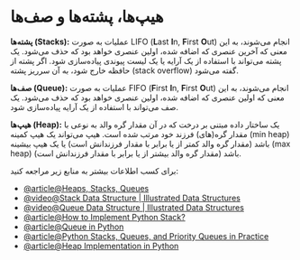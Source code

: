 # هیپ‌ها، پشته‌ها و صف‌ها

**پشته‌ها (Stacks):** عملیات به صورت LIFO (**L**ast **I**n, **F**irst **O**ut) انجام می‌شوند، به این معنی که آخرین عنصری که اضافه شده، اولین عنصری خواهد بود که حذف می‌شود. یک پشته می‌تواند با استفاده از یک آرایه یا یک لیست پیوندی پیاده‌سازی شود. اگر پشته از حافظه خارج شود، به آن سرریز پشته (stack overflow) گفته می‌شود.

**صف‌ها (Queue):** عملیات به صورت FIFO (**F**irst **I**n, **F**irst **O**ut) انجام می‌شوند، به این معنی که اولین عنصری که اضافه شده، اولین عنصری خواهد بود که حذف می‌شود. یک صف می‌تواند با استفاده از یک آرایه پیاده‌سازی شود.

**هیپ‌ها (Heap):** یک ساختار داده مبتنی بر درخت که در آن مقدار گره والد به نوعی با مقدار گره(های) فرزند خود مرتب شده است. هیپ می‌تواند یک هیپ کمینه (min heap) باشد (مقدار گره والد کمتر از یا برابر با مقدار فرزندانش است) یا یک هیپ بیشینه (max heap) باشد (مقدار گره والد بیشتر از یا برابر با مقدار فرزندانش است).

برای کسب اطلاعات بیشتر به منابع زیر مراجعه کنید:

- [@article@Heaps, Stacks, Queues](https://stephanosterburg.gitbook.io/scrapbook/coding/coding-interview/data-structures/heaps-stacks-queues)
- [@video@Stack Data Structure | Illustrated Data Structures](https://www.youtube.com/watch?v=I5lq6sCuABE)
- [@video@Queue Data Structure | Illustrated Data Structures](https://www.youtube.com/watch?v=mDCi1lXd9hc)
- [@article@How to Implement Python Stack?](https://realpython.com/how-to-implement-python-stack/)
- [@article@Queue in Python](https://www.geeksforgeeks.org/queue-in-python/)
- [@article@Python Stacks, Queues, and Priority Queues in Practice](https://realpython.com/queue-in-python/)
- [@article@Heap Implementation in Python](https://www.educative.io/answers/heap-implementation-in-python)

